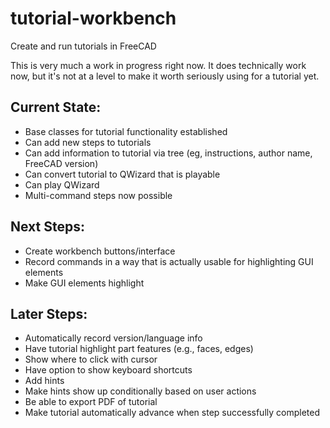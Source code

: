 # tutorial-workbench
Create and run tutorials in FreeCAD

This is very much a work in progress right now. It does technically work now, but it's not at a level to make it worth seriously using for a tutorial yet.  
## Current State:
* Base classes for tutorial functionality established
* Can add new steps to tutorials
* Can add information to tutorial via tree (eg, instructions, author name, FreeCAD version)
* Can convert tutorial to QWizard that is playable
* Can play QWizard
* Multi-command steps now possible
## Next Steps:
* Create workbench buttons/interface
* Record commands in a way that is actually usable for highlighting GUI elements
* Make GUI elements highlight
## Later Steps:
* Automatically record version/language info
* Have tutorial highlight part features (e.g., faces, edges)
* Show where to click with cursor
* Have option to show keyboard shortcuts
* Add hints
* Make hints show up conditionally based on user actions
* Be able to export PDF of tutorial
* Make tutorial automatically advance when step successfully completed
